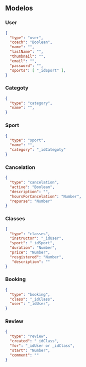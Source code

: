 ## Modelos

### User
```json
{
  "type": "user",
  "coach": "Boolean",
  "name": "",
  "lastName": "",
  "thumbnail": "",
  "email": "",
  "password": "",
  "sports": [ "_idSport" ],
}
```
### Categoty

```json
{
  "type": "category",
  "name": "",
}
```

### Sport

```json
{
  "type": "sport",
  "name": "",
  "category": "_idCategoty"
}
```

### Cancelation

```json
{
  "type": "cancelation",
  "active": "Boolean",
  "description": "",
  "hoursForCancelation": "Number",
  "repurse": "Number"
}
```

### Classes
```json
{
  "type": "classes",
  "instructor": "_idUser",
  "sport": "_idSport",
  "duration": "Number",
  "price": "Number",
  "resgistered": "Number",
   "description": ""
}
```
### Booking
```json
{
  "type": "booking",
  "class": "_idClass",
  "user": "_idUser",
}
```
### Review
```json
{
  "type": "review",
  "created": "_idClass",
  "for": "_idUser or _idClass",
  "start": "Number",
  "comment": ""
}
```